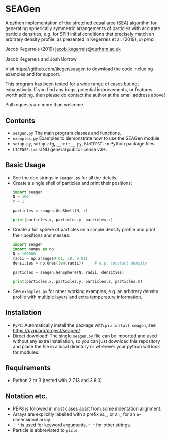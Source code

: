 SEAGen
======

A python implementation of the stretched equal area (SEA) algorithm for
generating spherically symmetric arrangements of particles with accurate
particle densities, e.g. for SPH initial conditions that precisely match an
arbitrary density profile, as presented in Kegerreis et al. (2019), *in prep*.

Jacob Kegerreis (2019) jacob.kegerreis@durham.ac.uk

Jacob Kegerreis and Josh Borrow

Visit https://github.com/jkeger/seagen to download the code including examples
and for support.

This program has been tested for a wide range of cases but not exhaustively. If
you find any bugs, potential improvements, or features worth adding, then please
do contact the author at the email address above!

Pull requests are more than welcome.


Contents
--------
+ `seagen.py` The main program classes and functions.
+ `examples.py` Examples to demonstrate how to use the SEAGen module.
+ `setup.py`, `setup.cfg`, `__init__.py`, `MANIFEST.in` Python package files.
+ `LICENSE.txt` GNU general public license v3+.


Basic Usage
-----------
+ See the doc strings in `seagen.py` for all the details.
+ Create a single shell of particles and print their positions:
    ```python
    import seagen
    N = 100
    r = 1

    particles = seagen.GenShell(N, r)

    print(particles.x, particles.y, particles.z)
    ```
+ Create a full sphere of particles on a simple density profile and print their
    positions and masses:
    ```python
    import seagen
    import numpy as np
    N = 100000
    radii = np.arange(0.01, 10, 0.01)
    densities = np.ones(len(radii))     # e.g. constant density

    particles = seagen.GenSphere(N, radii, densities)

    print(particles.x, particles.y, particles.z, particles.m)
    ```
+ See `examples.py` for other working examples, e.g. an arbitrary density
    profile with multiple layers and extra temperature information.


Installation
------------
+ `PyPI`: Automatically install the package with `pip install seagen`, see
    https://pypi.org/project/seagen/
+ Direct download: The single `seagen.py` file can be imported and used without
    any extra installation, so you can just download this repository and place
    the file in a local directory or wherever your python will look for modules.


Requirements
------------
+ Python 2 or 3 (tested with 2.7.13 and 3.6.0).


Notation etc.
-------------
+ PEP8 is followed in most cases apart from some indentation alignment.
+ Arrays are explicitly labelled with a prefix `A1_`, or `An_` for an
    `n`-dimensional array.
+ `' '` is used for keyword arguments, `" "` for other strings.
+ Particle is abbreviated to `picle`.
